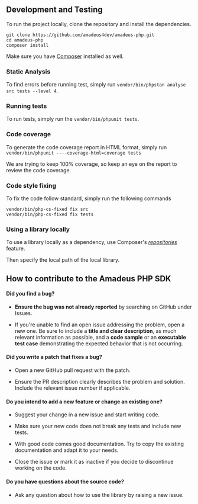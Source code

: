 ## Development and Testing

To run the project locally, clone the repository and install the dependencies.

```
git clone https://github.com/amadeus4dev/amadeus-php.git
cd amadeus-php
composer install
```

Make sure you have [Composer](https://getcomposer.org/) installed as well.

### Static Analysis

To find errors before running test, simply run `vendor/bin/phpstan analyse src tests --level 4`.

### Running tests

To run tests, simply run the `vendor/bin/phpunit tests`.

### Code coverage

To generate the code coverage report in HTML format, simply run `vendor/bin/phpunit ----coverage-html=coverage tests`

We are trying to keep 100% coverage, so keep an eye on the report to review the code coverage.

### Code style fixing

To fix the code follow standard, simply run the following commands

```
vendor/bin/php-cs-fixed fix src 
vendor/bin/php-cs-fixed fix tests
```

### Using a library locally

To use a library locally as a dependency, use Composer's [_repositories_](https://getcomposer.org/doc/05-repositories.md#path) feature.

Then specify the local path of the local library.

## How to contribute to the Amadeus PHP SDK

#### **Did you find a bug?**

* **Ensure the bug was not already reported** by searching on GitHub under Issues.

* If you're unable to find an open issue addressing the problem, open a new one. Be sure to include a **title and clear description**, as much relevant information as possible, and a **code sample** or an **executable test case** demonstrating the expected behavior that is not occurring.

#### **Did you write a patch that fixes a bug?**

* Open a new GitHub pull request with the patch.

* Ensure the PR description clearly describes the problem and solution. Include the relevant issue number if applicable.

#### **Do you intend to add a new feature or change an existing one?**

* Suggest your change in a new issue and start writing code.

* Make sure your new code does not break any tests and include new tests.

* With good code comes good documentation. Try to copy the existing documentation and adapt it to your needs.

* Close the issue or mark it as inactive if you decide to discontinue working on the code.

#### **Do you have questions about the source code?**

* Ask any question about how to use the library by raising a new issue.

